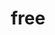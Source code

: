 ---
category: 4-letters
denotation: null
name: free
reference_link: https://www.etymonline.com/word/free
root_language: null
root_name: null
title: free
type: free
word_sums:
- respelling: free
  sum: 'Free + '
---